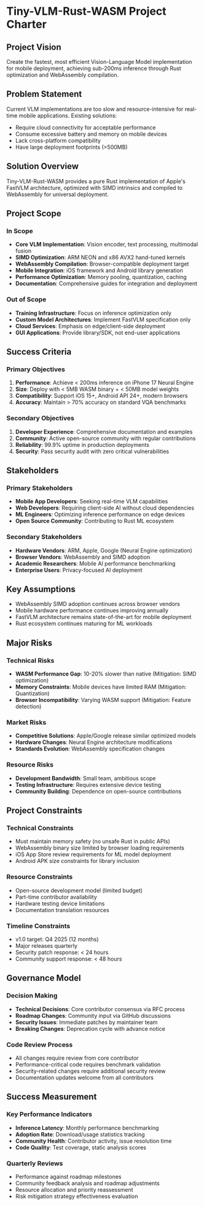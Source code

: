 # Tiny-VLM-Rust-WASM Project Charter

## Project Vision
Create the fastest, most efficient Vision-Language Model implementation for mobile deployment, achieving sub-200ms inference through Rust optimization and WebAssembly compilation.

## Problem Statement
Current VLM implementations are too slow and resource-intensive for real-time mobile applications. Existing solutions:
- Require cloud connectivity for acceptable performance
- Consume excessive battery and memory on mobile devices  
- Lack cross-platform compatibility
- Have large deployment footprints (>500MB)

## Solution Overview
Tiny-VLM-Rust-WASM provides a pure Rust implementation of Apple's FastVLM architecture, optimized with SIMD intrinsics and compiled to WebAssembly for universal deployment.

## Project Scope

### In Scope
- **Core VLM Implementation**: Vision encoder, text processing, multimodal fusion
- **SIMD Optimization**: ARM NEON and x86 AVX2 hand-tuned kernels
- **WebAssembly Compilation**: Browser-compatible deployment target
- **Mobile Integration**: iOS framework and Android library generation
- **Performance Optimization**: Memory pooling, quantization, caching
- **Documentation**: Comprehensive guides for integration and deployment

### Out of Scope
- **Training Infrastructure**: Focus on inference optimization only
- **Custom Model Architectures**: Implement FastVLM specification only
- **Cloud Services**: Emphasis on edge/client-side deployment
- **GUI Applications**: Provide library/SDK, not end-user applications

## Success Criteria

### Primary Objectives
1. **Performance**: Achieve < 200ms inference on iPhone 17 Neural Engine
2. **Size**: Deploy with < 5MB WASM binary + < 50MB model weights
3. **Compatibility**: Support iOS 15+, Android API 24+, modern browsers
4. **Accuracy**: Maintain > 70% accuracy on standard VQA benchmarks

### Secondary Objectives
1. **Developer Experience**: Comprehensive documentation and examples
2. **Community**: Active open-source community with regular contributions
3. **Reliability**: 99.9% uptime in production deployments
4. **Security**: Pass security audit with zero critical vulnerabilities

## Stakeholders

### Primary Stakeholders
- **Mobile App Developers**: Seeking real-time VLM capabilities
- **Web Developers**: Requiring client-side AI without cloud dependencies
- **ML Engineers**: Optimizing inference performance on edge devices
- **Open Source Community**: Contributing to Rust ML ecosystem

### Secondary Stakeholders
- **Hardware Vendors**: ARM, Apple, Google (Neural Engine optimization)
- **Browser Vendors**: WebAssembly and SIMD adoption
- **Academic Researchers**: Mobile AI performance benchmarking
- **Enterprise Users**: Privacy-focused AI deployment

## Key Assumptions
- WebAssembly SIMD adoption continues across browser vendors
- Mobile hardware performance continues improving annually
- FastVLM architecture remains state-of-the-art for mobile deployment
- Rust ecosystem continues maturing for ML workloads

## Major Risks

### Technical Risks
- **WASM Performance Gap**: 10-20% slower than native (Mitigation: SIMD optimization)
- **Memory Constraints**: Mobile devices have limited RAM (Mitigation: Quantization)
- **Browser Incompatibility**: Varying WASM support (Mitigation: Feature detection)

### Market Risks
- **Competitive Solutions**: Apple/Google release similar optimized models
- **Hardware Changes**: Neural Engine architecture modifications
- **Standards Evolution**: WebAssembly specification changes

### Resource Risks
- **Development Bandwidth**: Small team, ambitious scope
- **Testing Infrastructure**: Requires extensive device testing
- **Community Building**: Dependence on open-source contributions

## Project Constraints

### Technical Constraints
- Must maintain memory safety (no unsafe Rust in public APIs)
- WebAssembly binary size limited by browser loading requirements
- iOS App Store review requirements for ML model deployment
- Android APK size constraints for library inclusion

### Resource Constraints
- Open-source development model (limited budget)
- Part-time contributor availability
- Hardware testing device limitations
- Documentation translation resources

### Timeline Constraints
- v1.0 target: Q4 2025 (12 months)
- Major releases quarterly
- Security patch response: < 24 hours
- Community support response: < 48 hours

## Governance Model

### Decision Making
- **Technical Decisions**: Core contributor consensus via RFC process
- **Roadmap Changes**: Community input via GitHub discussions
- **Security Issues**: Immediate patches by maintainer team
- **Breaking Changes**: Deprecation cycle with advance notice

### Code Review Process
- All changes require review from core contributor
- Performance-critical code requires benchmark validation
- Security-related changes require additional security review
- Documentation updates welcome from all contributors

## Success Measurement

### Key Performance Indicators
- **Inference Latency**: Monthly performance benchmarking
- **Adoption Rate**: Download/usage statistics tracking
- **Community Health**: Contributor activity, issue resolution time
- **Code Quality**: Test coverage, static analysis scores

### Quarterly Reviews
- Performance against roadmap milestones
- Community feedback analysis and roadmap adjustments
- Resource allocation and priority reassessment
- Risk mitigation strategy effectiveness evaluation